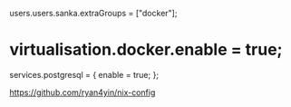 users.users.sanka.extraGroups = ["docker"];
  # virtualisation.docker.enable = true;


  
  services.postgresql = {
    enable = true;
  };

  https://github.com/ryan4yin/nix-config